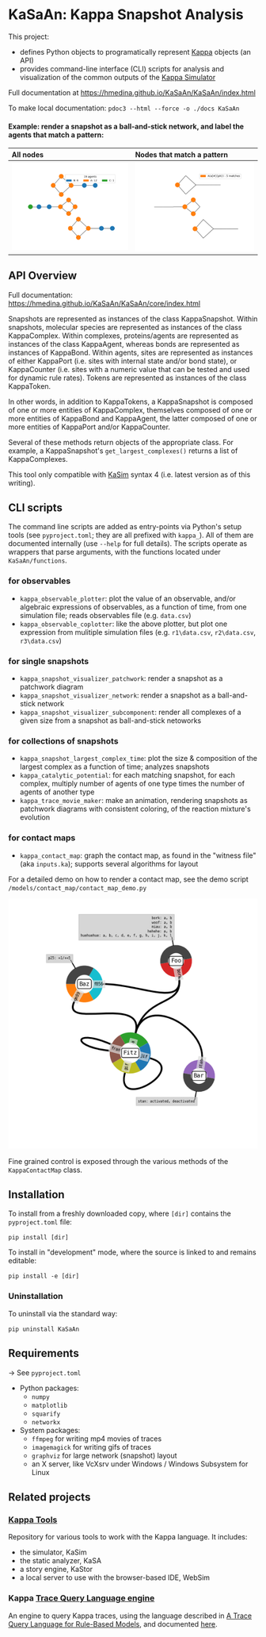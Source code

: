 # KaSaAn: Kappa Snapshot Analysis

This project:
* defines Python objects to programatically represent [Kappa](https://kappalanguage.org/) objects (an API)
* provides command-line interface (CLI) scripts for analysis and visualization of the common outputs of the [Kappa Simulator](https://github.com/Kappa-Dev/KappaTools)

Full documentation at https://hmedina.github.io/KaSaAn/KaSaAn/index.html

To make local documentation: `pdoc3 --html --force -o ./docs KaSaAn`

#### Example: render a snapshot as a ball-and-stick network, and label the agents that match a pattern:

All nodes                             | Nodes that match a pattern
:-------------------------------------|:-----------------------------------------
![](./docs/img/kite_snap_network.png) | ![](./docs/img/kite_snap_network_0.png)


## API Overview

Full documentation: https://hmedina.github.io/KaSaAn/KaSaAn/core/index.html

Snapshots are represented as instances of the class KappaSnapshot. Within snapshots, molecular species are represented as instances of the class KappaComplex. Within complexes, proteins/agents are represented as instances of the class KappaAgent, whereas bonds are represented as instances of KappaBond. Within agents, sites are represented as instances of either KappaPort (i.e. sites with internal state and/or bond state), or KappaCounter (i.e. sites with a numeric value that can be tested and used for dynamic rule rates). Tokens are represented as instances of the class KappaToken.

In other words, in addition to KappaTokens, a KappaSnapshot is composed of one or more entities of KappaComplex, themselves composed of one or more entities of KappaBond and KappaAgent, the latter composed of one or more entities of KappaPort and/or KappaCounter.

Several of these methods return objects of the appropriate class. For example, a KappaSnapshot's `get_largest_complexes()` returns a list of KappaComplexes. 

This tool only compatible with [KaSim](https://github.com/Kappa-Dev/KaSim/) syntax 4 (i.e. latest version as of this writing).


## CLI scripts

The command line scripts are added as entry-points via Python's setup tools (see `pyproject.toml`; they are all prefixed with  `kappa_`). All of them are documented internally (use `--help` for full details). The scripts operate as wrappers that parse arguments, with the functions located under `KaSaAn/functions`.

### for observables

* `kappa_observable_plotter`: plot the value of an observable, and/or algebraic expressions of observables, as a function of time, from one simulation file; reads observables file (e.g. `data.csv`)
* `kappa_observable_coplotter`: like the above plotter, but plot one expression from mulitiple simulation files (e.g. `r1\data.csv`, `r2\data.csv`, `r3\data.csv`)

### for single snapshots

* `kappa_snapshot_visualizer_patchwork`: render a snapshot as a patchwork diagram
* `kappa_snapshot_visualizer_network`: render a snapshot as a ball-and-stick network
* `kappa_snapshot_visualizer_subcomponent`: render all complexes of a given size from a snapshot as ball-and-stick netoworks

### for collections of snapshots

* `kappa_snapshot_largest_complex_time`: plot the size & composition of the largest complex as a function of time; analyzes snapshots
* `kappa_catalytic_potential`: for each matching snapshot, for each complex, multiply number of agents of one type times the number of agents of another type
* `kappa_trace_movie_maker`: make an animation, rendering snapshots as patchwork diagrams with consistent coloring, of the reaction mixture's evolution

### for contact maps

* `kappa_contact_map`: graph the contact map, as found in the "witness file" (aka `inputs.ka`); supports several algorithms for layout

For a detailed demo on how to render a contact map, see the demo script `/models/contact_map/contact_map_demo.py`

![ContactMap](./docs/img/contact_map.png)

Fine grained control is exposed through the various methods of the `KappaContactMap` class.


## Installation

To install from a freshly downloaded copy, where `[dir]` contains the `pyproject.toml` file:
```
pip install [dir]
```

To install in "development" mode, where the source is linked to and remains editable:
```
pip install -e [dir]
```

### Uninstallation

To uninstall via the standard way:
```
pip uninstall KaSaAn
```

## Requirements

-> See `pyproject.toml`

* Python packages:
  * `numpy`
  * `matplotlib`
  * `squarify`
  * `networkx`
* System packages:
  * `ffmpeg` for writing mp4 movies of traces
  * `imagemagick` for writing gifs of traces
  * `graphviz` for large network (snapshot) layout
  * an X server, like VcXsrv under Windows / Windows Subsystem for Linux
 
 
 ## Related projects
 
 ### [Kappa Tools](https://github.com/Kappa-Dev/KappaTools)
 
 Repository for various tools to work with the Kappa language. It includes:
 
  * the simulator, KaSim
  * the static analyzer, KaSA
  * a story engine, KaStor
  * a local server to use with the browser-based IDE, WebSim
 
 
 ### Kappa [Trace Query Language engine](https://github.com/jonathan-laurent/Kappa-TQL)
 
 An engine to query Kappa traces, using the language described in [A Trace Query Language for Rule-Based Models](https://doi.org/10.1007/978-3-319-99429-1_13), and documented [here](https://www.cs.cmu.edu/~jlaurent/software/katql-documentation.html).
